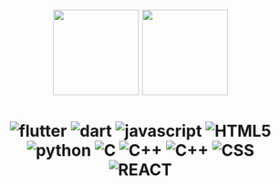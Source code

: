 

<h1 align="center">
<img height="150em" src="https://github-readme-stats-eight-theta.vercel.app/api?username=jg-moren&theme=gotham&include_all_commits=true&count_private=true&hide=issues,contribs&show_icons=true" alt=""/>
<img height="150em" src="https://github-readme-stats-eight-theta.vercel.app/api/top-langs/?username=jg-moren&layout=compact&theme=gotham" alt=""/>


</h1>
<h1 align="center">
<img src="https://img.shields.io/badge/Flutter-02569B?style=for-the-badge&logo=flutter&logoColor=white" alt="flutter"/>
<img src="https://img.shields.io/badge/Dart-0175C2?style=for-the-badge&logo=dart&logoColor=white" alt="dart"/>
<img src="https://img.shields.io/badge/JavaScript-F7DF1E?style=for-the-badge&logo=javascript&logoColor=black" alt="javascript"/>
<img src="https://img.shields.io/badge/HTML-239120?style=for-the-badge&logo=html5&logoColor=white" alt="HTML5"
<img src="https://img.shields.io/badge/CSS3-1572B6?style=for-the-badge&logo=css3&logoColor=white" alt="CSS3"/>
<img src="https://img.shields.io/badge/Python-14354C?style=for-the-badge&logo=python&logoColor=white" alt="python"/>
<img src="https://img.shields.io/badge/C-00599C?style=for-the-badge&logo=c&logoColor=white" alt="C"/>
<img src="https://img.shields.io/badge/C%2B%2B-00599C?style=for-the-badge&logo=c%2B%2B&logoColor=white" alt="C++"/>
<img src="https://img.shields.io/badge/Unity-100000?style=for-the-badge&logo=unity&logoColor=white" alt="C++"/>
<img src="https://img.shields.io/badge/CSS-239120?&style=for-the-badge&logo=css3&logoColor=white" alt="CSS"/>
<img src="https://img.shields.io/badge/React-20232A?style=for-the-badge&logo=react&logoColor=61DAFB" alt="REACT"/>

</h1>




